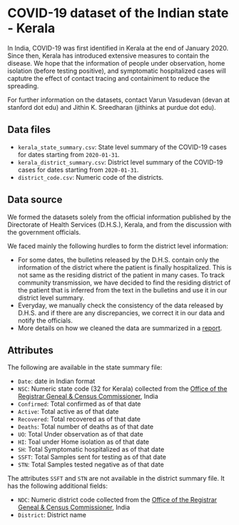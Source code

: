 # COVID-19 dataset of the Indian state - Kerala

In India, COVID-19 was first identified in Kerala at the end of January 2020. Since then, Kerala has introduced extensive measures to contain the disease. We hope that the information of people under observation, home isolation (before testing positive), and symptomatic hospitalized cases will captutre the effect of contact tracing and containiment to reduce the spreading.

For further information on the datasets, contact Varun Vasudevan (devan at stanford dot edu) and Jithin K. Sreedharan (jithinks at purdue dot edu).

## Data files
* `kerala_state_summary.csv`: State level summary of the COVID-19 cases for dates starting from `2020-01-31`.
* `kerala_district_summary.csv`: District level summary of the COVID-19 cases for dates starting from `2020-01-31`.
* `district_code.csv`: Numeric code of the districts.

## Data source
We formed the datasets solely from the official information published by the Directorate of Health Services (D.H.S.), Kerala, and from the discussion with the government officials.

We faced mainly the following hurdles to form the district level information:
* For some dates, the bulletins released by the D.H.S. contain only the information of the district where the patient is finally hospitalized. This is not same as the residing district of the patient in many cases. To track community transmission, we have decided to find the residing district of the patient that is inferred from the text in the bulletins and use it in our district level summary.
* Everyday, we manually check the consistency of the data released by D.H.S. and if there are any discrepancies, we correct it in our data and notify the officials.
* More details on how we cleaned the data are summarized in a [report]().

## Attributes

The following are available in the state summary file:

* `Date`: date in Indian format
* `NSC`: Numeric state code (32 for Kerala) collected from the [Office of the Registrar Geneal & Census Commissioner](https://censusindia.gov.in/Census_Data_2001/PLCN/plcn.html), India
* `Confirmed`: Total confirmed as of that date
* `Active`: Total active as of that date
* `Recovered`: Total recovered as of that date
* `Deaths`: Total number of deaths as of that date
* `UO`: Total Under observation as of that date
* `HI`: Toal under Home isolation as of that date
* `SH`: Total Symptomatic hospitalized as of that date
* `SSFT`: Total Samples sent for testing as of that date
* `STN`: Total Samples tested negative as of that date

The attributes `SSFT` and `STN` are not available in the district summary file. It has the following additional fields:

* `NDC`: Numeric district code collected from the [Office of the Registrar Geneal & Census Commissioner](https://censusindia.gov.in/Census_Data_2001/PLCN/plcn.html), India
* `District`: District name


